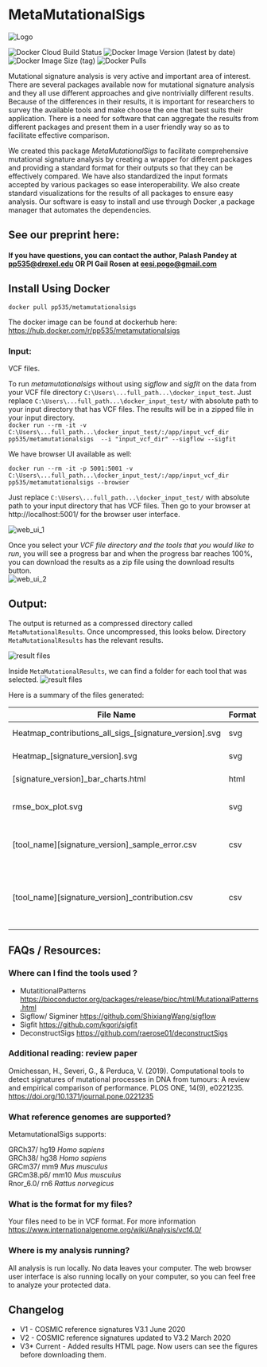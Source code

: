# MetaMutationalSigs
![Logo](https://raw.githubusercontent.com/PalashPandey/MetaMutationalSigs/master/flask_ui_app/static/cover_photo.png) <br>

![Docker Cloud Build Status](https://img.shields.io/docker/cloud/build/pp535/metamutationalsigs)
![Docker Image Version (latest by date)](https://img.shields.io/docker/v/pp535/metamutationalsigs) 
![Docker Image Size (tag)](https://img.shields.io/docker/image-size/pp535/metamutationalsigs/latest)
![Docker Pulls](https://img.shields.io/docker/pulls/pp535/metamutationalsigs)

Mutational signature analysis is very active and important area of interest. There are several packages available now for mutational signature analysis and they all use different approaches and give nontrivially different results. Because of the differences in their results, it is important for researchers to survey the available tools and make choose the one that best suits their application. There is a need for software that can aggregate the results from different packages and present them in a user friendly way so as to facilitate effective comparison. 

We created this package *MetaMutationalSigs* to facilitate comprehensive mutational signature analysis by creating a wrapper for different packages and providing a standard format for their outputs so that they can be effectively compared. We have also standardized the input formats accepted by various packages so ease interoperability. We also create standard visualizations for the results of all packages to ensure easy analysis. Our software is easy to install and use through Docker ,a package manager that automates the dependencies. 

## See our preprint here: 

#### If you have questions, you can contact the author, Palash Pandey at pp535@drexel.edu OR PI Gail Rosen at eesi.pogo@gmail.com

## Install Using Docker

``docker pull pp535/metamutationalsigs``

The docker image can be found at dockerhub here: 
https://hub.docker.com/r/pp535/metamutationalsigs 

### Input: 
VCF files.

To run *metamutationalsigs* without using *sigflow* and *sigfit* on the data from your VCF file directory `C:\Users\...full_path...\docker_input_test`.  Just replace ``C:\Users\...full_path...\docker_input_test/`` with absolute path to your input directory that has VCF files. The results will be in a zipped file in your input directory.<br> 
``docker run --rm -it -v C:\Users\...full_path...\docker_input_test/:/app/input_vcf_dir pp535/metamutationalsigs  --i "input_vcf_dir" --sigflow --sigfit``


We have browser UI available as well: <br>

``docker run --rm -it -p 5001:5001 -v C:\Users\...full_path...\docker_input_test/:/app/input_vcf_dir pp535/metamutationalsigs --browser``

Just replace ``C:\Users\...full_path...\docker_input_test/`` with absolute path to your input directory that has VCF files. Then go to your browser at http://localhost:5001/ for the browser user interface.

![web_ui_1](https://raw.githubusercontent.com/PalashPandey/MetaMutationalSigs/master/markdown_images/web_ui_1.jpg) <br>

Once you select your *VCF file directory and the tools that you would like to run*, you will see a progress bar and when the progress bar reaches 100%, you can download the results as a zip file using the download results button. <br>
![web_ui_2](https://raw.githubusercontent.com/PalashPandey/MetaMutationalSigs/master/markdown_images/web_ui_2.jpg) <br>


## Output: 

The output is returned as a compressed directory called `MetaMutationalResults`. Once uncompressed, this looks below. Directory `MetaMutationalResults` has the relevant results. 

![result files](https://raw.githubusercontent.com/PalashPandey/MetaMutationalSigs/master/markdown_images/fs_level_1.jpg) <br>

Inside `MetaMutationalResults`, we can find a folder for each tool that was selected.
![result files](https://raw.githubusercontent.com/PalashPandey/MetaMutationalSigs/master/markdown_images/fs_level_2.jpg) <br>

Here is a summary of the files generated: 

| File Name                                              | Format | Description                                                                                                                                                                                                                                                            |
|--------------------------------------------------------|--------|------------------------------------------------------------------------------------------------------------------------------------------------------------------------------------------------------------------------------------------------------------------------|
| Heatmap_contributions_all_sigs_[signature_version].svg | svg    | Contributions from all signatures of the [signature_version] to the overall signature.                                                                                                                                                                                 |
| Heatmap_[signature_version].svg                        | svg    | Heatmap of cosine similarity between the predicted contributions by different tools for [signature_version].                                                                                                                                                           |
| [signature_version]_bar_charts.html                    | html   | Bar charts of signature contributions per sample and per tool for [signature_version].                                                                                                                                                                                 |
| rmse_box_plot.svg                                      | svg    | Box plot of RMSE between the reconstructed signal (from the reference signatures) and the overall signature                                                                                                                                                            |
| [tool_name]\[signature_version]_sample_error.csv       | csv    | Data about the difference between reconstructed and signal for each signature of [signature_version] for each [tool_name] for each sample.  This is used to create rmse_box_plot.svg                                                                                   |
| [tool_name]\[signature_version]_contribution.csv       | csv    | Data about the contribution of each signature of [signature_version] for each [tool_name] for each sample. This is used to create the Heatmap_contributions_all_sigs_[singature_version].svg, Heatmap_[signature_version].svg and [signature_version]_bar_charts.html. |

## FAQs / Resources:

### Where can I find the tools used ? 
- MutatitionalPatterns https://bioconductor.org/packages/release/bioc/html/MutationalPatterns.html
- Sigflow/ Sigminer https://github.com/ShixiangWang/sigflow
- Sigfit https://github.com/kgori/sigfit
- DeconstructSigs https://github.com/raerose01/deconstructSigs 

### Additional reading: review paper 

Omichessan, H., Severi, G., & Perduca, V. (2019). Computational tools to detect signatures of mutational processes in DNA from tumours: A review and empirical comparison of performance. PLOS ONE, 14(9), e0221235. https://doi.org/10.1371/journal.pone.0221235  

### What reference genomes are supported? 

MetamutationalSigs supports: 

GRCh37/ hg19 *Homo sapiens*<br> 
GRCh38/ hg38 *Homo sapiens*<br> 
GRCm37/ mm9 *Mus musculus*<br> 
GRCm38.p6/ mm10 *Mus musculus*<br> 
Rnor_6.0/ rn6 *Rattus norvegicus*<br>

### What is the format for my files? 

Your files need to be in VCF format. For more information https://www.internationalgenome.org/wiki/Analysis/vcf4.0/

### Where is my analysis running? 

All analysis is run locally. No data leaves your computer. The web browser user interface is also running locally on your computer, so you can feel free to analyze your protected data.

## Changelog
- V1 - COSMIC reference signatures V3.1 June 2020
- V2 - COSMIC reference signatures updated to V3.2 March 2020
- V3* Current - Added results HTML page. Now users can see the figures before downloading them.

